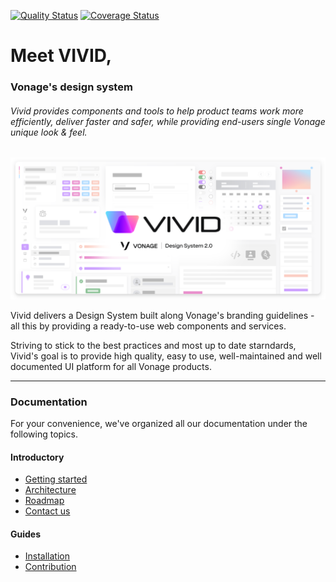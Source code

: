 [![Quality Status](https://github.com/Vonage/vivid/workflows/Compile%20&%20Test/badge.svg)](https://github.com/Vonage/vivid/actions?query=workflow%3A%22Compile+%26+Test%22)
[![Coverage Status](https://coveralls.io/repos/github/Vonage/vivid/badge.svg?t=v9CrbP)](https://coveralls.io/github/Vonage/vivid)

# Meet VIVID,

### Vonage's design system

###### Vivid provides components and tools to help product teams work more efficiently, deliver faster and safer, while providing end-users single Vonage unique look & feel.

![Meed Vivid](docs/assets/images/meet-vivid.svg)

Vivid delivers a Design System built along Vonage's branding guidelines - all this by providing a ready-to-use web components and services.

Striving to stick to the best practices and most up to date starndards, Vivid's goal is to provide high quality, easy to use, well-maintained and well documented UI platform for all Vonage products.

---

### Documentation

For your convenience, we've organized all our documentation under the following topics.

#### Introductory

* [Getting started](docs/getting-started.md)
* [Architecture](docs/architecture.md)
* [Roadmap](docs/roadmap.md)
* [Contact us](docs/contact-us.md)

#### Guides

* [Installation](docs/installation.md)
* [Contribution](docs/contribution.md)

